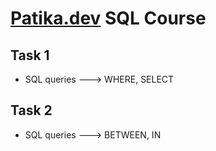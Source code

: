 # [Patika.dev](https://www.patika.dev) SQL Course

## Task 1
* SQL queries ---> WHERE, SELECT

## Task 2
* SQL queries ---> BETWEEN, IN